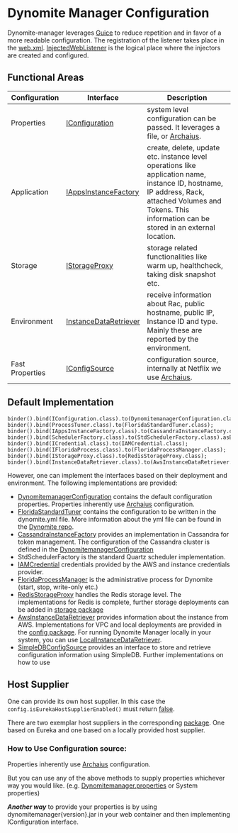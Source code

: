 # Dynomite Manager Configuration
Dynomite-manager leverages [Guice](https://github.com/google/guice) to reduce repetition and in favor of a more readable configuration. The registration of the listener takes place in the [web.xml](https://github.com/Netflix/dynomite-manager/blob/dev/dynomitemanager-web/src/main/webapp/WEB-INF/web.xml). [InjectedWebListener](https://github.com/Netflix/dynomite-manager/blob/dev/dynomitemanager/src/main/java/com/netflix/dynomitemanager/InjectedWebListener.java) is the logical place where the injectors are created and configured. 

## Functional Areas
|Configuration |Interface|Description|
|----|-----------|------------|
| Properties | [IConfiguration](https://github.com/Netflix/dynomite-manager/blob/dev/dynomitemanager/src/main/java/com/netflix/dynomitemanager/sidecore/IConfiguration.java) | system level configuration can be passed. It leverages a file, or [Archaius](https://github.com/Netflix/Archaius). |
| Application | [IAppsInstanceFactory](https://github.com/Netflix/dynomite-manager/blob/dev/dynomitemanager/src/main/java/com/netflix/dynomitemanager/identity/IAppsInstanceFactory.java) |  create, delete, update etc. instance level operations like application name, instance ID, hostname, IP address, Rack, attached Volumes and Tokens. This information can be stored in an external location. |
| Storage | [IStorageProxy](https://github.com/Netflix/dynomite-manager/blob/dev/dynomitemanager/src/main/java/com/netflix/dynomitemanager/sidecore/storage/IStorageProxy.java) | storage related functionalities like warm up, healthcheck, taking disk snapshot etc. |
| Environment | [InstanceDataRetriever](https://github.com/Netflix/dynomite-manager/blob/dev/dynomitemanager/src/main/java/com/netflix/dynomitemanager/sidecore/config/InstanceDataRetriever.java) |  receive information about Rac, public hostname, public IP, Instance ID and type. Mainly these are reported by the environment. |
| Fast Properties | [IConfigSource](https://github.com/Netflix/dynomite-manager/blob/dev/dynomitemanager/src/main/java/com/netflix/dynomitemanager/sidecore/IConfigSource.java) | configuration source, internally at Netflix we use [Archaius](https://github.com/Netflix/Archaius). |

## Default Implementation

    binder().bind(IConfiguration.class).to(DynomitemanagerConfiguration.class);
    binder().bind(ProcessTuner.class).to(FloridaStandardTuner.class);
    binder().bind(IAppsInstanceFactory.class).to(CassandraInstanceFactory.class);
    binder().bind(SchedulerFactory.class).to(StdSchedulerFactory.class).asEagerSingleton();
    binder().bind(ICredential.class).to(IAMCredential.class);
    binder().bind(IFloridaProcess.class).to(FloridaProcessManager.class);
    binder().bind(IStorageProxy.class).to(RedisStorageProxy.class);
    binder().bind(InstanceDataRetriever.class).to(AwsInstanceDataRetriever.class);


However, one can implement the interfaces based on their deployment and environment. The following implementations are provided:

* [DynomitemanagerConfiguration](https://github.com/Netflix/dynomite-manager/blob/dev/dynomitemanager/src/main/java/com/netflix/dynomitemanager/defaultimpl/DynomitemanagerConfiguration.java) contains the default configuration properties. Properties inherently use [Archaius](https://github.com/Netflix/Archaius) configuration.
* [FloridaStandardTuner](https://github.com/Netflix/dynomite-manager/blob/dev/dynomitemanager/src/main/java/com/netflix/dynomitemanager/defaultimpl/FloridaStandardTuner.java) contains the configuration to be written in the dynomite.yml file. More information about the yml file can be found in the [Dynomite repo](https://github.com/Netflix/dynomite/tree/dev/conf).
* [CassandraInstanceFactory](https://github.com/Netflix/dynomite-manager/blob/dev/dynomitemanager/src/main/java/com/netflix/dynomitemanager/identity/CassandraInstanceFactory.java) provides an implementation in Cassandra for token management. The configuration of the Cassandra cluster is defined in the [DynomitemanagerConfiguration](https://github.com/Netflix/dynomite-manager/blob/dev/dynomitemanager/src/main/java/com/netflix/dynomitemanager/defaultimpl/DynomitemanagerConfiguration.java#L87-L90)
* StdSchedulerFactory is the standard Quartz scheduler implementation.
* [IAMCredential](https://github.com/Netflix/dynomite-manager/blob/dev/dynomitemanager/src/main/java/com/netflix/dynomitemanager/sidecore/aws/IAMCredential.java) credentials provided by the AWS and instance credentials provider.
* [FloridaProcessManager](https://github.com/Netflix/dynomite-manager/blob/dev/dynomitemanager/src/main/java/com/netflix/dynomitemanager/defaultimpl/FloridaStandardTuner.java) is the administrative process for Dynomite (start, stop, write-only etc.)
* [RedisStorageProxy](https://github.com/Netflix/dynomite-manager/blob/dev/dynomitemanager/src/main/java/com/netflix/dynomitemanager/sidecore/storage/RedisStorageProxy.java) handles the Redis storage level. The implementations for Redis is complete, further storage deployments can be added in [storage package](https://github.com/Netflix/dynomite-manager/tree/dev/dynomitemanager/src/main/java/com/netflix/dynomitemanager/sidecore/storage)
* [AwsInstanceDataRetriever](https://github.com/Netflix/dynomite-manager/blob/dev/dynomitemanager/src/main/java/com/netflix/dynomitemanager/sidecore/config/AwsInstanceDataRetriever.java) provides information about the instance from AWS. Implementations for VPC and local deployments are provided in the [config package](https://github.com/Netflix/dynomite-manager/tree/dev/dynomitemanager/src/main/java/com/netflix/dynomitemanager/sidecore/config). For running Dynomite Manager locally in your system, you can use [LocalInstanceDataRetriever](https://github.com/Netflix/dynomite-manager/blob/dev/dynomitemanager/src/main/java/com/netflix/dynomitemanager/sidecore/config/LocalInstanceDataRetriever.java).
* [SimpleDBConfigSource](https://github.com/Netflix/dynomite-manager/blob/dev/dynomitemanager/src/main/java/com/netflix/dynomitemanager/sidecore/SimpleDBConfigSource.java) provides an interface to store and retrieve configuration information using SimpleDB. Further implementations on how to use 

## Host Supplier
One can provide its own host supplier. In this case the `config.isEurekaHostSupplierEnabled()` must return [false](https://github.com/Netflix/dynomite-manager/blob/35e2b2c4c4e19b92ccf3f50d013e61185ffc0fdb/dynomitemanager/src/main/java/com/netflix/dynomitemanager/defaultimpl/DynomitemanagerConfiguration.java#L636-L639).

There are two exemplar host suppliers in the corresponding [package](https://github.com/Netflix/dynomite-manager/tree/dev/dynomitemanager/src/main/java/com/netflix/dynomitemanager/supplier). One based on Eureka and one based on a locally provided host supplier.

### How to Use Configuration source:

Properties inherently use [Archaius](https://github.com/Netflix/Archaius) configuration.

But you can use any of the above methods to supply properties whichever way you would like. (e.g. [Dynomitemanager.properties](https://github.com/Netflix/dynomite-manager/blob/dev/conf/dynomitemanager.properties) or System properties)

_**Another way**_ to provide your properties is by using dynomitemanager{version}.jar in your web container and 
then implementing IConfiguration interface.